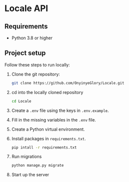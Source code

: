 # Locale API

## Requirements

- Python 3.8 or higher

## Project setup

Follow these steps to run locally:

1. Clone the git repository:
    
    ```bash
    git clone https://github.com/OnyinyeGlory/Locale.git
    ```
    
2. cd into the locally cloned repository
    
    ```bash
    cd Locale
    ```
    
3. Create a `.env` file using the keys in `.env.example`.
4. Fill in the missing variables in the `.env` file.
5. Create a Python virtual environment.
6. Install packages in `requirements.txt`.
    
    ```bash
    pip intall -r requirements.txt
    ```
    
7. Run migrations
    
    ```bash
    python manage.py migrate
    ```
    
8. Start up the server
